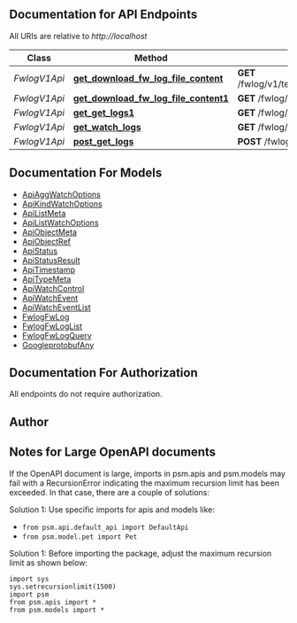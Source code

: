 
## Documentation for API Endpoints

All URIs are relative to *http://localhost*

Class | Method | HTTP request | Description
------------ | ------------- | ------------- | -------------
*FwlogV1Api* | [**get_download_fw_log_file_content**](../../../../pensando_ent/docs/FwlogV1Api.md#get_download_fw_log_file_content) | **GET** /fwlog/v1/tenants/{O.Tenant}/objects/{O.Name} | fwlog/v1/tenants/default/objects/&lt;objectName&gt;
*FwlogV1Api* | [**get_download_fw_log_file_content1**](../../../../pensando_ent/docs/FwlogV1Api.md#get_download_fw_log_file_content1) | **GET** /fwlog/v1/objects/{O.Name} | fwlog/v1/tenants/default/objects/&lt;objectName&gt;
*FwlogV1Api* | [**get_get_logs1**](../../../../pensando_ent/docs/FwlogV1Api.md#get_get_logs1) | **GET** /fwlog/v1/query | Queries firewall logs
*FwlogV1Api* | [**get_watch_logs**](../../../../pensando_ent/docs/FwlogV1Api.md#get_watch_logs) | **GET** /fwlog/v1/watch/query | 
*FwlogV1Api* | [**post_get_logs**](../../../../pensando_ent/docs/FwlogV1Api.md#post_get_logs) | **POST** /fwlog/v1/query | Queries firewall logs


## Documentation For Models

 - [ApiAggWatchOptions](docs/ApiAggWatchOptions.md)
 - [ApiKindWatchOptions](docs/ApiKindWatchOptions.md)
 - [ApiListMeta](docs/ApiListMeta.md)
 - [ApiListWatchOptions](docs/ApiListWatchOptions.md)
 - [ApiObjectMeta](docs/ApiObjectMeta.md)
 - [ApiObjectRef](docs/ApiObjectRef.md)
 - [ApiStatus](docs/ApiStatus.md)
 - [ApiStatusResult](docs/ApiStatusResult.md)
 - [ApiTimestamp](docs/ApiTimestamp.md)
 - [ApiTypeMeta](docs/ApiTypeMeta.md)
 - [ApiWatchControl](docs/ApiWatchControl.md)
 - [ApiWatchEvent](docs/ApiWatchEvent.md)
 - [ApiWatchEventList](docs/ApiWatchEventList.md)
 - [FwlogFwLog](docs/FwlogFwLog.md)
 - [FwlogFwLogList](docs/FwlogFwLogList.md)
 - [FwlogFwLogQuery](docs/FwlogFwLogQuery.md)
 - [GoogleprotobufAny](docs/GoogleprotobufAny.md)


## Documentation For Authorization

 All endpoints do not require authorization.

## Author




## Notes for Large OpenAPI documents
If the OpenAPI document is large, imports in psm.apis and psm.models may fail with a
RecursionError indicating the maximum recursion limit has been exceeded. In that case, there are a couple of solutions:

Solution 1:
Use specific imports for apis and models like:
- `from psm.api.default_api import DefaultApi`
- `from psm.model.pet import Pet`

Solution 1:
Before importing the package, adjust the maximum recursion limit as shown below:
```
import sys
sys.setrecursionlimit(1500)
import psm
from psm.apis import *
from psm.models import *
```
